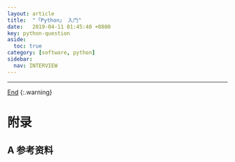 ```yaml
---
layout: article
title:  "「Python」 入门"
date:   2019-04-11 01:45:40 +0800
key: python-question
aside:
  toc: true
category: [software, python]
sidebar:
  nav: INTERVIEW
---
```

<span id='head'></span>  


-------------------  
[End](#head)
{:.warning}  



# 附录
## A 参考资料
